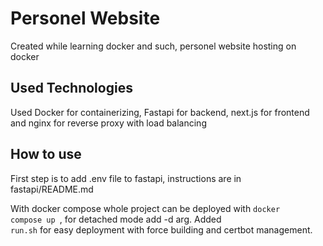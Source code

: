 # Personel Website

Created while learning docker and such, personel website hosting on docker

## Used Technologies

Used Docker for containerizing, Fastapi for backend, next.js for frontend and nginx for reverse proxy with load balancing


## How to use

First step is to add .env file to fastapi, instructions are in fastapi/README.md

With docker compose whole project can be deployed with <code>docker compose up </code>, for detached mode add -d arg. Added <code> run.sh</code> for easy deployment with force building and certbot management.

